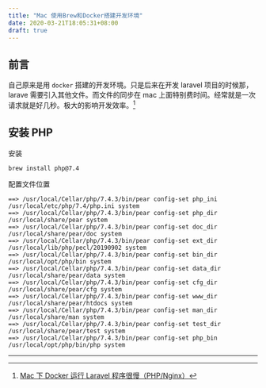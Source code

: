 ```yaml
---
title: "Mac 使用Brew和Docker搭建开发环境"
date: 2020-03-21T18:05:31+08:00
draft: true
---
```


## 前言

自己原来是用 `docker` 搭建的开发环境。只是后来在开发 laravel 项目的时候那，larave 需要引入其他文件。而文件的同步在 mac 上面特别费时间。经常就是一次请求就是好几秒。极大的影响开发效率。[^1]

## 安装 PHP

安装

```
brew install php@7.4
```

配置文件位置

```
==> /usr/local/Cellar/php/7.4.3/bin/pear config-set php_ini /usr/local/etc/php/7.4/php.ini system
==> /usr/local/Cellar/php/7.4.3/bin/pear config-set php_dir /usr/local/share/pear system
==> /usr/local/Cellar/php/7.4.3/bin/pear config-set doc_dir /usr/local/share/pear/doc system
==> /usr/local/Cellar/php/7.4.3/bin/pear config-set ext_dir /usr/local/lib/php/pecl/20190902 system
==> /usr/local/Cellar/php/7.4.3/bin/pear config-set bin_dir /usr/local/opt/php/bin system
==> /usr/local/Cellar/php/7.4.3/bin/pear config-set data_dir /usr/local/share/pear/data system
==> /usr/local/Cellar/php/7.4.3/bin/pear config-set cfg_dir /usr/local/share/pear/cfg system
==> /usr/local/Cellar/php/7.4.3/bin/pear config-set www_dir /usr/local/share/pear/htdocs system
==> /usr/local/Cellar/php/7.4.3/bin/pear config-set man_dir /usr/local/share/man system
==> /usr/local/Cellar/php/7.4.3/bin/pear config-set test_dir /usr/local/share/pear/test system
==> /usr/local/Cellar/php/7.4.3/bin/pear config-set php_bin /usr/local/opt/php/bin/php system
```

---

[^1]: [Mac 下 Docker 运行 Laravel 程序很慢（PHP/Nginx）](https://crifan.github.io/http_restful_api/website/)
